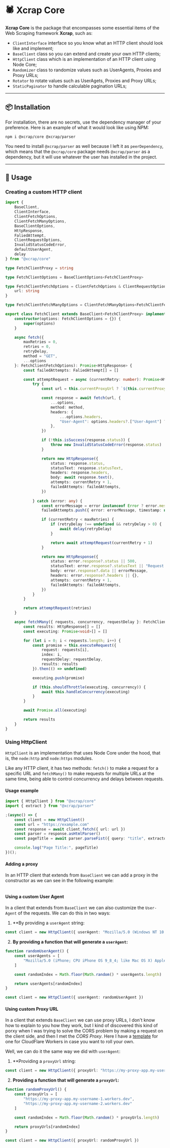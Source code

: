 # 🕷️ Xcrap Core

**Xcrap Core** is the package that encompasses some essential items of the Web Scraping framework **Xcrap**, such as:

- `ClientInterface` interface so you know what an HTTP client should look like and implement;
- `BaseClient` class so you can extend and create your own HTTP clients;
- `HttpClient` class which is an implementation of an HTTP client using Node Core;
- `Randomizer` class to randomize values ​​such as UserAgents, Proxies and Proxy URLs;
- `Rotator` to rotate values ​​such as UserAgets, Proxies and Proxy URLs;
- `StaticPaginator` to handle calculable pagination URLs;

---
## 📦 Installation

For installation, there are no secrets, use the dependency manager of your preference. Here is an example of what it would look like using NPM:

```
npm i @xcrap/core @xcrap/parser
```

You need to install `@xcrap/parser` as well because I left it as `peerDependency`, which means that the `@xcrap/core` package needs `@xcrap/parser` as a dependency, but it will use whatever the user has installed in the project.

---

## 🚀 Usage

### Creating a custom HTTP client

```ts
import {
    BaseClient,
    ClientInterface,
    ClientFetchOptions,
    ClientFetchManyOptions,
    BaseClientOptions,
    HttpResponse,
    FaliedAttempt,
    ClientRequestOptions,
    InvalidStatusCodeError,
    defaultUserAgent, 
    delay
} from "@xcrap/core"

type FetchClientProxy = string

type FetchClientOptions = BaseClientOptions<FetchClientProxy>

type FetchClientFetchOptions = ClientFetchOptions & ClientRequestOptions & RequestInit & {
    url: string
}

type FetchClientFetchManyOptions = ClientFetchManyOptions<FetchClientFetchOptions>

export class FetchClient extends BaseClient<FetchClientProxy> implements ClientInterface {
    constructor(options: FetchClientOptions = {}) {
        super(options)
    }

    async fetch({
        maxRetries = 0,
        retries = 0,
        retryDelay,
        method = "GET",
        ...options
    }: FetchClientFetchOptions): Promise<HttpResponse> {
        const failedAttempts: FaliedAttempt[] = []

        const attemptRequest = async (currentRetry: number): Promise<HttpResponse> => {
            try {
                const url = this.currentProxyUrl ? `${this.currentProxyUrl}${options.url}` : options.url

                const response = await fetch(url, {
                    ...options,
                    method: method,
                    headers: {
                        ...options.headers,
                        "User-Agent": options.headers?.["User-Agent"] ?? this.userAgent ?? defaultUserAgent,
                    },
                })

                if (!this.isSuccess(response.status)) {
                    throw new InvalidStatusCodeError(response.status)
                }

                return new HttpResponse({
                    status: response.status,
                    statusText: response.statusText,
                    headers: response.headers,
                    body: await response.text(),
                    attempts: currentRetry + 1,
                    failedAttempts: failedAttempts,
                })
                
            } catch (error: any) {
                const errorMessage = error instanceof Error ? error.message : "Unknown error"
                failedAttempts.push({ error: errorMessage, timestamp: new Date() })

                if (currentRetry < maxRetries) {
                    if (retryDelay !== undefined && retryDelay > 0) {
                        await delay(retryDelay)
                    }

                    return await attemptRequest(currentRetry + 1)
                }

                return new HttpResponse({
                    status: error.response?.status || 500,
                    statusText: error.response?.statusText || "Request Failed",
                    body: error.response?.data || errorMessage,
                    headers: error.response?.headers || {},
                    attempts: currentRetry + 1,
                    failedAttempts: failedAttempts,
                })
            }
        }

        return attemptRequest(retries)
    }

    async fetchMany({ requests, concurrency, requestDelay }: FetchClientFetchManyOptions): Promise<HttpResponse[]> {
        const results: HttpResponse[] = []
        const executing: Promise<void>[] = []

        for (let i = 0; i < requests.length; i++) {
            const promise = this.executeRequest({
                request: requests[i],
                index: i,
                requestDelay: requestDelay,
                results: results
            }).then(() => undefined)

            executing.push(promise)

            if (this.shouldThrottle(executing, concurrency)) {
                await this.handleConcurrency(executing)
            }
        }

        await Promise.all(executing)

        return results
    }
}
```

### Using HttpClient

`HttpClient` is an implementation that uses Node Core under the hood, that is, the `node:http` and `node:https` modules.

Like any HTTP client, it has two methods: `fetch()` to make a request for a specific URL and `fetchMany()` to make requests for multiple URLs at the same time, being able to control concurrency and delays between requests.

#### Usage example

```ts
import { HttpClient } from "@xcrap/core"
import { extract } from "@xcrap/parser"

;(async() => { 
    const client = new HttpClient() 
    const url = "https://example.com" 
    const response = await client.fetch({ url: url }) 
    const parser = response.asHtmlParser() 
    const pageTitle = await parser.parseFist({ query: "title", extractor: extract("innerText") }) 

    console.log("Page Title:", pageTitle)
})();
```

#### Adding a proxy

In an HTTP client that extends from `BaseClient` we can add a proxy in the constructor as we can see in the following example:

```ts
```

#### Using a custom User Agent

In a client that extends from `BaseClient` we can also customize the `User-Agent` of the requests. We can do this in two ways:

1. **By providing a `userAgent` string:

```ts
const client = new HttpClient({ userAgent: "Mozilla/5.0 (Windows NT 10.0; Win64; x64) AppleWebKit/537.36 (KHTML, like Gecko) Chrome/134.0.0.0 Safari/537.36" })
```

2. **By providing a function that will generate a `userAgent`:**

```ts
function randomUserAgent() {
    const userAgents = [
        "Mozilla/5.0 (iPhone; CPU iPhone OS 9_8_4; like Mac OS X) AppleWebKit/603.37 (KHTML, like Gecko) Chrome/54.0.1244.188 Mobile Safari/601.5", "Mozilla/5.0 (Windows NT 10.3;; en-US) AppleWebKit/537.35 (KHTML, like Gecko) Chrome/47.0.1707.185 Safari/601"
    ]

    const randomIndex = Math.floor(Math.random() * userAgents.length)

    return userAgents[randomIndex]
}

const client = new HttpClient({ userAgent: randomUserAgent })
```

#### Using custom Proxy URL

In a client that extends `BaseClient` we can use proxy URLs, I don't know how to explain to you how they work, but I kind of discovered this kind of porxy when I was trying to solve the CORS problem by making a request on the client side, and then I met the *CORS Proxy*. Here I have a [template](https://gist.github.com/marcuth/9fbd321b011da44d1287faae31a8dd3a) for one for CloudFlare Workers in case you want to roll your own.

Well, we can do it the same way we did with `userAgent`:

1. **Providing a `proxyUrl` string:

```ts
const client = new HttpClient({ proxyUrl: "https://my-proxy-app.my-username.workers.dev" })
```

2. **Providing a function that will generate a `proxyUrl`:**

```ts
function randomProxyUrl() {
    const proxyUrls = [
        "https://my-proxy-app.my-username-1.workers.dev",
        "https://my-proxy-app.my-username-2.workers.dev"
    ]

    const randomIndex = Math.floor(Math.random() * proxyUrls.length)

    return proxyUrls[randomIndex]
}

const client = new HttpClient({ proxyUrl: randomProxyUrl })
```